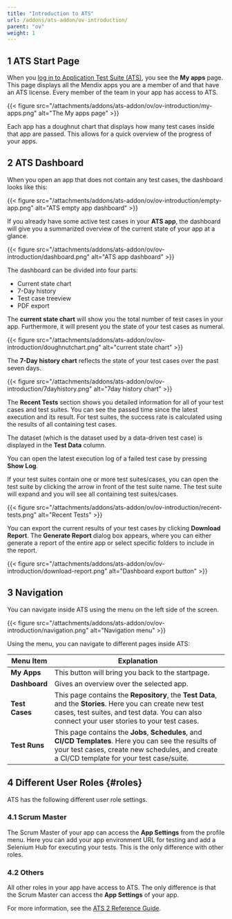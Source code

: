 ```yaml
---
title: "Introduction to ATS"
url: /addons/ats-addon/ov-introduction/
parent: "ov"
weight: 1
---
```


## 1 ATS Start Page

When you [log in to Application Test Suite (ATS)](https://ats.mendix.com), you see the **My apps** page. This page displays all the Mendix apps you are a member of and that have an ATS license. Every member of the team in your app has access to ATS.

{{< figure src="/attachments/addons/ats-addon/ov/ov-introduction/my-apps.png" alt="The My apps page" >}}

Each app has a doughnut chart that displays how many test cases inside that app are passed. This allows for a quick overview of the progress of your apps.

## 2 ATS Dashboard

When you open an app that does not contain any test cases, the dashboard looks like this:

{{< figure src="/attachments/addons/ats-addon/ov/ov-introduction/empty-app.png" alt="ATS empty app dashboard" >}}

If you already have some active test cases in your **ATS app**, the dashboard will give you a summarized overview of the current state of your app at a glance.

{{< figure src="/attachments/addons/ats-addon/ov/ov-introduction/dashboard.png" alt="ATS app dashboard" >}}

The dashboard can be divided into four parts:

* Current state chart
* 7-Day history
* Test case treeview
* PDF export

The **current state chart** will show you the total number of test cases in your app. Furthermore, it will present you the state of your test cases as numeral.

{{< figure src="/attachments/addons/ats-addon/ov/ov-introduction/doughnutchart.png" alt="current state chart" >}}

The **7-Day history chart** reflects the state of your test cases over the past seven days.

{{< figure src="/attachments/addons/ats-addon/ov/ov-introduction/7dayhistory.png" alt="7day history chart" >}}

The **Recent Tests** section shows you detailed information for all of your test cases and test suites. You can see the passed time since the latest execution and its result. For test suites, the success rate is calculated using the results of all containing test cases.

The dataset (which is the dataset used by a data-driven test case) is displayed in the **Test Data** column.

You can open the latest execution log of a failed test case by pressing **Show Log**.

If your test suites contain one or more test suites/cases, you can open the test suite by clicking the arrow in front of the test suite name. The test suite will expand and you will see all containing test suites/cases.

{{< figure src="/attachments/addons/ats-addon/ov/ov-introduction/recent-tests.png" alt="Recent Tests" >}}

You can export the current results of your test cases by clicking **Download Report**. The **Generate Report** dialog box appears, where you can either generate a report of the entire app or select specific folders to include in the report.

{{< figure src="/attachments/addons/ats-addon/ov/ov-introduction/download-report.png" alt="Dashboard export button" >}}

## 3 Navigation

You can navigate inside ATS using the menu on the left side of the screen.

{{< figure src="/attachments/addons/ats-addon/ov/ov-introduction/navigation.png" alt="Navigation menu" >}}

Using the menu, you can navigate to different pages inside ATS:

| Menu Item             | Explanation                                                                                          |
| -------------------------- | ----------------------------------------------------------------------------------------------------|
| **My Apps**             | This button will bring you back to the startpage.|
| **Dashboard**               | Gives an overview over the selected app.|
| **Test Cases**              | This page contains the **Repository**, the **Test Data**, and the **Stories**. Here you can create new test cases, test suites, and test data. You can also connect your user stories to your test cases.|
| **Test Runs**               | This page contains the **Jobs**, **Schedules**, and **CI/CD Templates**. Here you can see the results of your test cases, create new schedules, and create a CI/CD template for your test case/suite. |

## 4 Different User Roles {#roles}

ATS has the following different user role settings.

### 4.1 Scrum Master

The Scrum Master of your app can access the **App Settings** from the profile menu. Here you can add your app environment URL for testing and add a Selenium Hub for executing your tests. This is the only difference with other roles.

### 4.2 Others

All other roles in your app have access to ATS. The only difference is that the Scrum Master can access the **App Settings** of your app.

For more information, see the [ATS 2 Reference Guide](/addons/ats-addon/rg-two-ats/).

